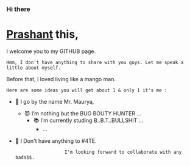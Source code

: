### Hi there 
#  [Prashant](https://github.com/Prashant918) this,

<!--
**Prashant918/Prashant918** is a ✨ _special_ ✨ repository because its `README.md` (this file) appears on your GitHub profile. -->

I welcome you to my GITHUB page. 

	Hmm, I don't have anything to share with you guys. Let me speak a little about myself.

Before that, I loved living like a mango man. 

	Here are some ideas you will get about 1 & only 1 it's me :

- 👻 I go by the name Mr. Maurya, 
   - 😈 I’m nothing but the BUG BOUTY HUNTER ...
      - 📚 I’m currently studing B..B.T..BULLSHIT ...
      	 - ...
- 💝 I Don't have anything to #4TE.

						I'm looking forward to collaborate with any bada$$.
